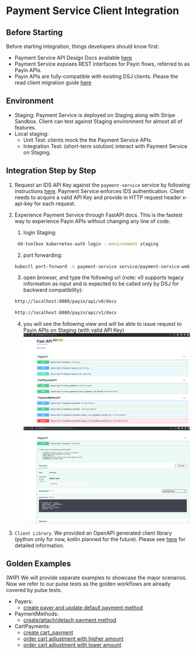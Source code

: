 # Payment Service Client Integration

## Before Starting
Before starting integration, things developers should know first:
- Payment Service API Design Docs available [here](https://docs.google.com/document/d/1cnIx3TTkTZYkuuvCYc0XysdNixOippd5g8uzzKLIcms/edit?ts=5d14f007#heading=h.r76fhvcd081g)
- Payment Service exposes REST interfaces for Payin flows, referred to as Payin APIs.
- Payin APIs are fully-compatible with existing DSJ clients. Please the read client migration guide [here](https://docs.google.com/document/d/1QVl2LdZMIpSz2129WaYSx99b9QhKE38lhbmlMZ4_jhM/edit#heading=h.6k4cn0qqf3m1)


## Environment
- Staging: Payment Service is deployed on Staging along with Stripe Sandbox. Client can test against Staging environment for almost all of features.
- Local staging:
  - Unit Test: clients mock the the Payment Service APIs.
  - Integration Test: (short-term solution) interact with Payment Service on Staging.

## Integration Step by Step
1. Request an IDS API Key against the `payment-service` service by following instructions [here](https://doordash.atlassian.net/wiki/spaces/PE/pages/762970379/Identity+Service#IdentityService-Services,ClientsandTokensTerms). Payment Service enforces IDS authentication. Client needs to acquire a valid API Key and provide in HTTP request header x-api-key for each request.

2. Experience Payment Service through FastAPI docs. This is the fastest way to experience Payin APIs without changing any line of code.

   1. login Staging:
   ```bash
    dd-toolbox kubernetes-auth login --environment staging
   ```
   2. port forwarding:
   ```bash
   kubectl port-forward -n payment-service service/payment-service-web 8080:80
   ```
   3. open browser, and type the following url (note: v0 supports legacy information as input and is expected to be called only by DSJ for backward compatibility):
   ```bash
   http://localhost:8080/payin/api/v0/docs
   ```
   ```bash
   http://localhost:8080/payin/api/v1/docs
   ```
   4. you will see the following view and will be able to issue request to Payin APIs on Staging (with valid API Key)
![payin_fastapi_dmeo_list](./development/payin_fastapi_dmeo_list.png)
![payin_fastapi_dmeo_contract](./development/payin_fastapi_dmeo_contract.png)

3. `Client Library`. We provided an OpenAPI generated client library (python only for now, kotlin planned for the future). Please see [here](https://github.com/doordash/payment-service-python-client/tree/master/payin) for detailed information.


## Golden Examples
(WIP) We will provide separate examples to showcase the major scenarios. Now we refer to our pulse tests as the golden workflows are already covered by pulse tests.
- Payers:
  - [create payer and update default payment method](https://github.com/doordash/payment-service/blob/master/pulse/tests/payin/test_end_to_end.py#L9)
- PaymentMethods:
  - [create/attach/detach payment method](https://github.com/doordash/payment-service/blob/master/pulse/tests/payin/test_end_to_end.py#L9)
- CartPayments:
  - [create cart_payment](https://github.com/doordash/payment-service/blob/master/pulse/tests/payin/test_cart_payment.py#L14)
  - [order cart adjustment with higher amount](https://github.com/doordash/payment-service/blob/master/pulse/tests/payin/test_cart_payment.py#L72)
  - [order cart adjustment with lower amount](https://github.com/doordash/payment-service/blob/master/pulse/tests/payin/test_cart_payment.py#L94)
